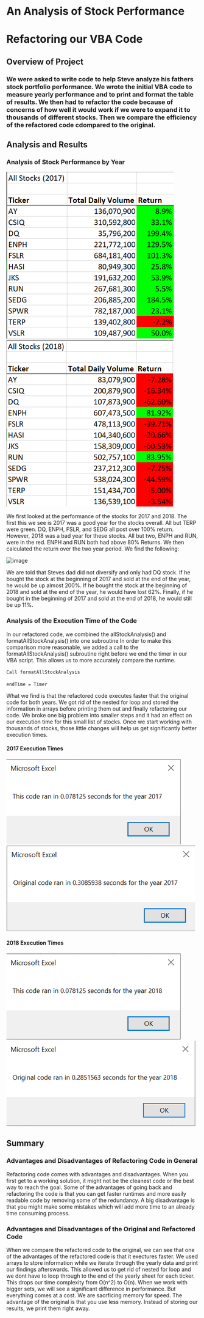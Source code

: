 # An Analysis of Stock Performance

# Refactoring our VBA Code

## Overview of Project

### We were asked to write code to help Steve analyze his fathers stock portfolio performance. We wrote the initial VBA code to measure yearly performance and to print and format the table of results. We then had to refactor the code because of concerns of how well it would work if we were to expand it to thousands of different stocks. Then we compare the efficiency of the refactored code cdompared to the original.

## Analysis and Results

### Analysis of Stock Performance by Year

![Stock Performance 2017](Resources/Stock_Performance_2017.png)
![Stock Performance 2018](Resources/Stock_Performance_2018.png)

We first looked at the performance of the stocks for 2017 and 2018. The first this we see is 2017 was a good year for the stocks overall. All but TERP were green. DQ, ENPH, FSLR, and SEDG all post over 100% return. However, 2018 was a bad year for these stocks. All but two, ENPH and RUN, were in the red. ENPH and RUN both had above 80% Returns. We then calculated the return over the two year period. We find the following: 

![image](https://user-images.githubusercontent.com/89112707/148706857-c8a94a2e-f396-4637-885d-f5071b71f026.png)

We are told that Steves dad did not diversify and only had DQ stock. If he bought the stock at the beginning of 2017 and sold at the end of the year, he would be up almost 200%. If he bought the stock at the beginning of 2018 and sold at the end of the year, he would have lost 62%. Finally, if he bought in the beginning of 2017 and sold at the end of 2018, he would still be up 11%.

### Analysis of the Execution Time of the Code

In our refactored code, we combined the allStockAnalysis() and formatAllStockAnalysis() into one subroutine In order to make this comparison more reasonable, we added a call to the formatAllStockAnalysis() subroutine right before we end the timer in our VBA script. This allows us to more accurately compare the runtime. 

```
Call formatAllStockAnalysis

endTime = Timer
```

What we find is that the refactored code executes faster that the original code for both years. We got rid of the nested for loop and stored the information in arrays before printing them out and finally refactoring our code. We broke one big problem into smaller steps and it had an effect on our execution time for this small list of stocks. Once we start working with thousands of stocks, those little changes will help us get significantly better execution times. 

#### 2017 Execution Times
![Refactored 2017](Resources/VBA_Challenge_2017.png)
![Original 2017](Resources/Comparison_2017.png)

#### 2018 Execution Times
![Refactored 2018](Resources/VBA_Challenge_2018.png)
![Original 2018](Resources/Comparison_2018.png)

## Summary

### Advantages and Disadvantages of Refactoring Code in General

Refactoring code comes with advantages and disadvantages. When you first get to a working solution, it might not be the cleanest code or the best way to reach the goal. Some of the advantages of going back and refactoring the code is that you can get faster runtimes and more easily readable code by removing some of the redundancy. A big disadvantage is that you might make some mistakes which will add more time to an already time consuming process.

### Advantages and Disadvantages of the Original and Refactored Code 

When we compare the refactored code to the original, we can see that one of the advantages of the refactored code is that it exectures faster. We used arrays to store information while we iterate through the yearly data and print our findings afterswards. This allowed us to get rid of nested for loop and we dont have to loop through to the end of the yearly sheet for each ticker. This drops our time complexity from O(n^2) to O(n). When we work with bigger sets, we will see a significant difference in performance. But everything comes at a cost. We are sacrficing memory for speed. The advantage of the original is that you use less memory. Instead of storing our results, we print them right away. 
